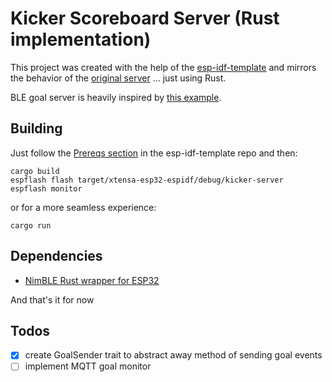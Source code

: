 # Kicker Scoreboard Server (Rust implementation)

This project was created with the help of the [esp-idf-template](https://github.com/esp-rs/esp-idf-template) and mirrors the behavior of the [original server](../server/sketch_kicker/) ... just using Rust.

BLE goal server is heavily inspired by [this example](https://github.com/taks/esp32-nimble/blob/develop/examples/ble_server.rs).

## Building

Just follow the [Prereqs section](https://github.com/esp-rs/esp-idf-template#prerequisites) in the esp-idf-template repo and then:

```shell
cargo build
espflash flash target/xtensa-esp32-espidf/debug/kicker-server
espflash monitor
```

or for a more seamless experience:

```shell
cargo run
```

## Dependencies

- [NimBLE Rust wrapper for ESP32](https://github.com/taks/esp32-nimble)

And that's it for now

## Todos

- [x] create GoalSender trait to abstract away method of sending goal events
- [ ] implement MQTT goal monitor
